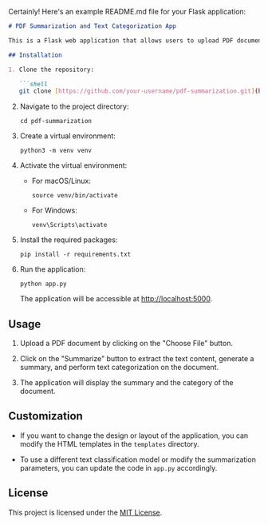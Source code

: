 Certainly! Here's an example README.md file for your Flask application:

```markdown
# PDF Summarization and Text Categorization App

This is a Flask web application that allows users to upload PDF documents, extract the text content from them, summarize the text, and perform text categorization on the document. The application makes use of the Hugging Face Transformers library for summarization and text classification.

## Installation

1. Clone the repository:

   ```shell
   git clone [https://github.com/your-username/pdf-summarization.git](https://github.com/nayan-khemka/World-of-AI.git)
   ```

2. Navigate to the project directory:

   ```shell
   cd pdf-summarization
   ```

3. Create a virtual environment:

   ```shell
   python3 -m venv venv
   ```

4. Activate the virtual environment:

   - For macOS/Linux:

     ```shell
     source venv/bin/activate
     ```

   - For Windows:

     ```shell
     venv\Scripts\activate
     ```

5. Install the required packages:

   ```shell
   pip install -r requirements.txt
   ```

6. Run the application:

   ```shell
   python app.py
   ```

   The application will be accessible at [http://localhost:5000](http://localhost:5000).

## Usage

1. Upload a PDF document by clicking on the "Choose File" button.

2. Click on the "Summarize" button to extract the text content, generate a summary, and perform text categorization on the document.

3. The application will display the summary and the category of the document.

## Customization

- If you want to change the design or layout of the application, you can modify the HTML templates in the `templates` directory.

- To use a different text classification model or modify the summarization parameters, you can update the code in `app.py` accordingly.

## License

This project is licensed under the [MIT License](LICENSE).

